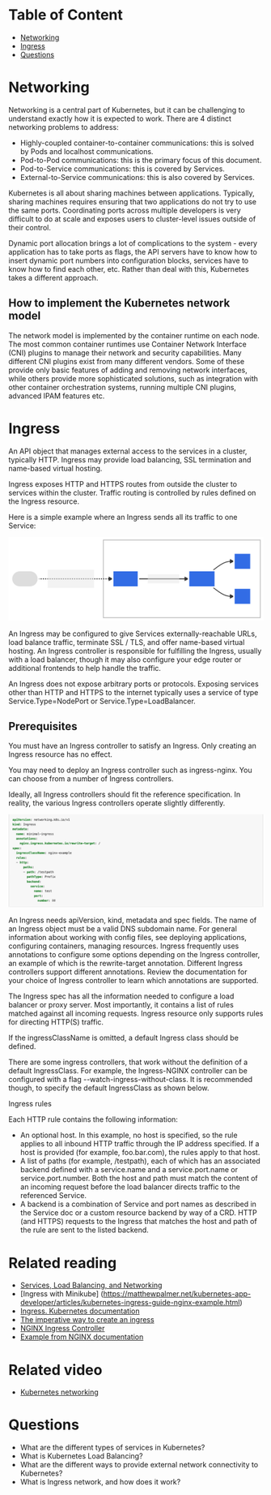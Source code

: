 # Table of Content

- [Networking](#networking)
- [Ingress](#ingress)
- [Questions](#questions)

# Networking
Networking is a central part of Kubernetes, but it can be challenging to understand exactly how it is expected to work. There are 4 distinct networking problems to address:

- Highly-coupled container-to-container communications: this is solved by Pods and localhost communications.
- Pod-to-Pod communications: this is the primary focus of this document.
- Pod-to-Service communications: this is covered by Services.
- External-to-Service communications: this is also covered by Services.

Kubernetes is all about sharing machines between applications. Typically, sharing machines requires ensuring that two applications do not try to use the same ports. Coordinating ports across multiple developers is very difficult to do at scale and exposes users to cluster-level issues outside of their control.

Dynamic port allocation brings a lot of complications to the system - every application has to take ports as flags, the API servers have to know how to insert dynamic port numbers into configuration blocks, services have to know how to find each other, etc. Rather than deal with this, Kubernetes takes a different approach.

## How to implement the Kubernetes network model

The network model is implemented by the container runtime on each node. The most common container runtimes use Container Network Interface (CNI) plugins to manage their network and security capabilities. Many different CNI plugins exist from many different vendors. Some of these provide only basic features of adding and removing network interfaces, while others provide more sophisticated solutions, such as integration with other container orchestration systems, running multiple CNI plugins, advanced IPAM features etc.

# Ingress
An API object that manages external access to the services in a cluster, typically HTTP.
Ingress may provide load balancing, SSL termination and name-based virtual hosting.

Ingress exposes HTTP and HTTPS routes from outside the cluster to services within the cluster. Traffic routing is controlled by rules defined on the Ingress resource.

Here is a simple example where an Ingress sends all its traffic to one Service:

![image info](images/ingress.svg)

An Ingress may be configured to give Services externally-reachable URLs, load balance traffic, terminate SSL / TLS, and offer name-based virtual hosting. An Ingress controller is responsible for fulfilling the Ingress, usually with a load balancer, though it may also configure your edge router or additional frontends to help handle the traffic.

An Ingress does not expose arbitrary ports or protocols. Exposing services other than HTTP and HTTPS to the internet typically uses a service of type Service.Type=NodePort or Service.Type=LoadBalancer.

## Prerequisites

You must have an Ingress controller to satisfy an Ingress. Only creating an Ingress resource has no effect.

You may need to deploy an Ingress controller such as ingress-nginx. You can choose from a number of Ingress controllers.

Ideally, all Ingress controllers should fit the reference specification. In reality, the various Ingress controllers operate slightly differently.

![image info](images/yaml.png)

An Ingress needs apiVersion, kind, metadata and spec fields. The name of an Ingress object must be a valid DNS subdomain name. For general information about working with config files, see deploying applications, configuring containers, managing resources. Ingress frequently uses annotations to configure some options depending on the Ingress controller, an example of which is the rewrite-target annotation. Different Ingress controllers support different annotations. Review the documentation for your choice of Ingress controller to learn which annotations are supported.

The Ingress spec has all the information needed to configure a load balancer or proxy server. Most importantly, it contains a list of rules matched against all incoming requests. Ingress resource only supports rules for directing HTTP(S) traffic.

If the ingressClassName is omitted, a default Ingress class should be defined.

There are some ingress controllers, that work without the definition of a default IngressClass. For example, the Ingress-NGINX controller can be configured with a flag --watch-ingress-without-class. It is recommended though, to specify the default IngressClass as shown below.

Ingress rules

Each HTTP rule contains the following information:

- An optional host. In this example, no host is specified, so the rule applies to all inbound HTTP traffic through the IP address specified. If a host is provided (for example, foo.bar.com), the rules apply to that host.
- A list of paths (for example, /testpath), each of which has an associated backend defined with a service.name and a service.port.name or service.port.number. Both the host and path must match the content of an incoming request before the load balancer directs traffic to the referenced Service.
- A backend is a combination of Service and port names as described in the Service doc or a custom resource backend by way of a CRD. HTTP (and HTTPS) requests to the Ingress that matches the host and path of the rule are sent to the listed backend.



# Related reading
- [Services, Load Balancing, and Networking](https://kubernetes.io/docs/concepts/services-networking/)
- [Ingress with Minikube] (https://matthewpalmer.net/kubernetes-app-developer/articles/kubernetes-ingress-guide-nginx-example.html)
- [Ingress. Kubernetes documentation](https://kubernetes.io/docs/concepts/services-networking/ingress)
- [The imperative way to create an ingress](https://kubernetes.io/docs/reference/generated/kubectl/kubectl-commands#-em-ingress-em-)
- [NGINX Ingress Controller](https://kubernetes.github.io/ingress-nginx/deploy/)
- [Example from NGINX documentation](https://kubernetes.github.io/ingress-nginx/examples/rewrite/)


# Related video

- [Kubernetes networking](https://www.youtube.com/watch?v=NFApeJRXos4&list=PLoWxE_5hnZUZMWrEON3wxMBoIZvweGeiq&index=4)

# Questions
- What are the different types of services in Kubernetes?
- What is Kubernetes Load Balancing?
- What are the different ways to provide external network connectivity to Kubernetes?
- What is Ingress network, and how does it work?
